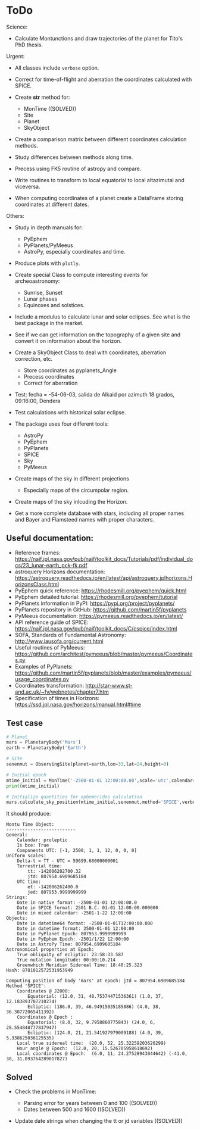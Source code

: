 
# ToDo

Science:

- Calculate Montunctions and draw trajectories of the planet for Tito's PhD thesis.

Urgent: 

- All classes include `verbose` option.

- Correct for time-of-flight and aberration the coordinates calculated with SPICE.

- Create __str__ method for:    
  * MonTime ((SOLVED))
  * Site
  * Planet
  * SkyObject

- Create a comparison matrix between different coordinates calculation methods.

- Study differences between methods along time.

- Precess using FK5 routine of astropy and compare.

- Write routines to transform to local equatorial to local altazimutal and viceversa.

- When computing coordinates of a planet create a DataFrame storing coordinates at different dates.

Others:

- Study in depth manuals for:
  * PyEphem
  * PyPlanets/PyMeeus
  * AstroPy, especially coordinates and time.

- Produce plots with `plotly`.

- Create special Class to compute interesting events for archeoastronomy:
  * Sunrise, Sunset
  * Lunar phases
  * Equinoxes and solstices.
  
- Include a modulus to calculate lunar and solar eclipses. See what is the best package in the market.

- See if we can get information on the topography of a given site and convert it on information about the horizon.

- Create a SkyObject Class to deal with coordinates, aberration correction, etc.
  * Store coordinates as pyplanets_Angle
  * Precess coordinates
  * Correct for aberration

- Test: fecha = -54-06-03, salida de Alkaid por azimuth 18 grados, 09:16:00, Dendera

- Test calculations with historical solar eclipse.

- The package uses four different tools:
  * AstroPy
  * PyEphem
  * PyPlanets
  * SPICE
  * Sky
  * PyMeeus

- Create maps of the sky in different projections
  * Especially maps of the circumpolar region.

- Create maps of the sky inlcuding the Horizon.

- Get a more complete database with stars, including all proper names and Bayer and Flamsteed names with proper characters.

## Useful documentation:

- Reference frames: https://naif.jpl.nasa.gov/pub/naif/toolkit_docs/Tutorials/pdf/individual_docs/23_lunar-earth_pck-fk.pdf
- astroquery Horizons documentation: https://astroquery.readthedocs.io/en/latest/api/astroquery.jplhorizons.HorizonsClass.html
- PyEphem quick reference: https://rhodesmill.org/pyephem/quick.html
- PyEphem detailed tutorial: https://rhodesmill.org/pyephem/tutorial
- PyPlanets information in PyPI: https://pypi.org/project/pyplanets/
- PyPlanets repository in GitHub: https://github.com/martin5f/pyplanets
- PyMeeus documentation: https://pymeeus.readthedocs.io/en/latest/
- API reference guide of SPICE: https://naif.jpl.nasa.gov/pub/naif/toolkit_docs/C/cspice/index.html
- SOFA, Standards of Fundamental Astronomy: http://www.iausofa.org/current.html
- Useful routines of PyMeeus: https://github.com/architest/pymeeus/blob/master/pymeeus/Coordinates.py
- Examples of PyPlanets: https://github.com/martin5f/pyplanets/blob/master/examples/pymeeus/usage_coordinates.py
- Coordinates transformation: http://star-www.st-and.ac.uk/~fv/webnotes/chapter7.htm
- Specification of times in Horizons: https://ssd.jpl.nasa.gov/horizons/manual.html#time

## Test case

```python
# Planet
mars = PlanetaryBody('Mars')
earth = PlanetaryBody('Earth')

# Site
senenmut = ObservingSite(planet=earth,lon=33,lat=24,height=0)

# Initial epoch
mtime_initial = MonTime('-2500-01-01 12:00:00.00',scale='utc',calendar='proleptic')
print(mtime_initial)

# Initialize quantities for ephemerides calculation
mars.calculate_sky_position(mtime_initial,senenmut,method='SPICE',verbose=1)
```

It should produce:

```
Montu Time Object:
--------------------------
General:
    Calendar: proleptic
    Is bce: True
    Components UTC: [-1, 2500, 1, 1, 12, 0, 0, 0]
Uniform scales:
    Delta-t = TT - UTC = 59699.68000000001
    Terrestrial time:
        tt: -142006202700.32
        jtd: 807954.6909685184
    UTC time:
        et: -142006262400.0
        jed: 807953.9999999999
Strings:
    Date in native format: -2500-01-01 12:00:00.0
    Date in SPICE format: 2501 B.C. 01-01 12:00:00.000000
    Date in mixed calendar: -2501-1-22 12:00:00
Objects:
    Date in datetime64 format: -2500-01-01T12:00:00.000
    Date in datetime format: 2500-01-01 12:00:00
    Date in PyPlanet Epoch: 807953.9999999999
    Date in PyEphem Epoch: -2501/1/22 12:00:00
    Date in AstroPy Time: 807954.6909685184
Astronomical properties at Epoch:
    True obliquity of ecliptic: 23:58:33.587
    True nutation longitude: 00:00:10.214
    Greenwhich Meridian Sidereal Time: 18:40:25.323
Hash: 8781012572531953949

Computing position of body 'mars' at epoch: jtd = 807954.6909685184 
Method 'SPICE':
	Coordinates @ J2000: 
		Equatorial: (12.0, 31, 48.75374471536361) (1.0, 37, 12.183893707210274)
		Ecliptic: (186.0, 39, 46.94915035185886) (4.0, 38, 36.30772065411392)
	Coordinates @ Epoch : 
		Equatorial: (8.0, 32, 9.7958860775843) (24.0, 6, 28.554848777837947)
		Ecliptic: (124.0, 21, 21.541927979009188) (4.0, 39, 5.338625036125535)
	Local true sidereal time:  (20.0, 52, 25.32259203620299)
	Hour angle @ Epoch:  (12.0, 20, 15.526705958618692)
	Local coordinates @ Epoch:  (6.0, 11, 24.27528943044642) (-41.0, 38, 31.093764289017827)
```

## Solved

- Check the problems in MonTime:
  * Parsing error for years between 0 and 100 ((SOLVED))
  * Dates between 500 and 1600 ((SOLVED))

- Update date strings when changing the tt or jd variables ((SOLVED))
